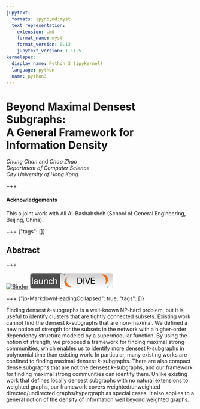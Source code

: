 ```yaml
---
jupytext:
  formats: ipynb,md:myst
  text_representation:
    extension: .md
    format_name: myst
    format_version: 0.13
    jupytext_version: 1.11.5
kernelspec:
  display_name: Python 3 (ipykernel)
  language: python
  name: python3
---
```


# Beyond Maximal Densest Subgraphs: <br>A General Framework for Information Density

*Chung Chan* and *Chao Zhao*  
*Department of Computer Science*  
*City University of Hong Kong*

+++

#### Acknowledgements

This a joint work with Ali Al-Bashabsheh (School of General Engineering, Beijing, China).

+++ {"tags": []}

## Abstract

+++

[![Binder](https://mybinder.org/badge_logo.svg)](https://mybinder.org/v2/git/https%3A%2F%2Fgitlab1.cs.cityu.edu.hk%2Fccha23%2Fcs5483jupyter/main?urlpath=git-pull?repo%3Dhttps%3A%2F%2Fgitlab1.cs.cityu.edu.hk%2Fccha23%2Fcs5483jupyter%26branch%3Dmain%26urlpath%3Dlab%2Ftree%2Fcs5483jupyter%2Fdocs%2FAbstract.ipynb)
[![CS5483](badge.dio.svg)](https://cs5483.cs.cityu.edu.hk/hub/user-redirect/git-pull?repo=https://gitlab1.cs.cityu.edu.hk/ccha23/cs5483jupyter&urlpath=lab/tree/cs5483jupyter/docs/Abstract.ipynb&branch=main)

+++ {"jp-MarkdownHeadingCollapsed": true, "tags": []}

Finding densest $k$-subgraphs is a well-known NP-hard problem, but it is useful to identify clusters that are tightly connected subsets. Existing work cannot find the densest $k$-subgraphs that are non-maximal. We defined a new notion of strength for the subsets in the network with a higher-order dependency structure modeled by a supermodular function. By using the notion of strength, we proposed a framework for finding maximal strong communities, which enables us to identify more densest $k$-subgraphs in polynomial time than existing work. In particular, many existing works are confined to finding maximal densest $k$-subgraphs. There are also compact dense subgraphs that are not the densest $k$-subgraphs, and our framework for finding maximal strong communities can identify them. Unlike existing work that defines locally densest subgraphs with no natural extensions to weighted graphs, our framework covers weighted/unweighted directed/undirected graphs/hypergraph as special cases. It also applies to a general notion of the density of information well beyond weighted graphs.

```{code-cell} ipython3

```
